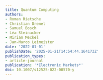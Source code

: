 ```yaml
---
title: Quantum Computing
authors:
- Roman Rietsche
- Christian Dremel
- Samuel Bosch
- Léa Steinacker
- Miriam Meckel
- Jan-Marco Leimeister
date: '2022-01-01'
publishDate: '2025-01-21T14:54:44.164173Z'
publication_types:
- article-journal
publication: '*Electronic Markets*'
doi: 10.1007/s12525-022-00570-y
---
```

